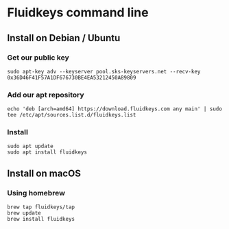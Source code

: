 # Fluidkeys command line

## Install on Debian / Ubuntu

### Get our public key

```
sudo apt-key adv --keyserver pool.sks-keyservers.net --recv-key 0x36D46F41F57A1DF676730BE4EA53212450A89809
```

### Add our apt repository

```
echo 'deb [arch=amd64] https://download.fluidkeys.com any main' | sudo tee /etc/apt/sources.list.d/fluidkeys.list
```

### Install

```
sudo apt update
sudo apt install fluidkeys
```

## Install on macOS

### Using homebrew

```
brew tap fluidkeys/tap
brew update
brew install fluidkeys
```
